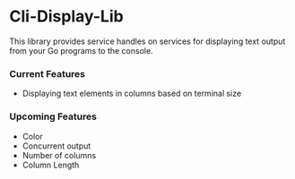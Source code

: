 # Cli-Display-Lib

This library provides service handles on services for displaying text output
from your Go programs to the console.

### Current Features
- Displaying text elements in columns based on terminal size

### Upcoming Features
- Color
- Concurrent output
- Number of columns
- Column Length
